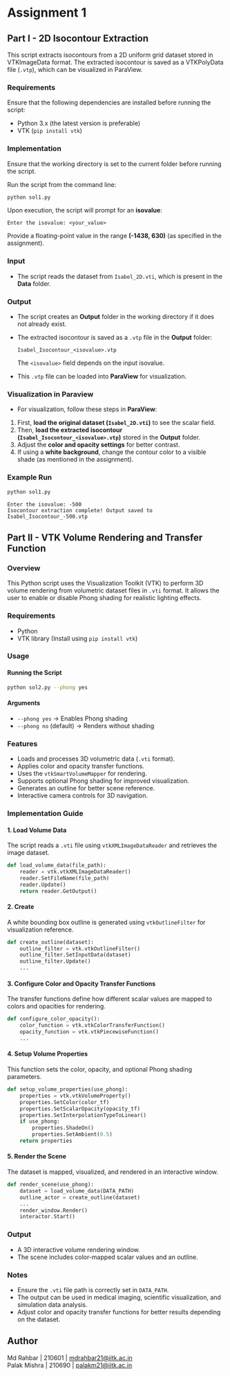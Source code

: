 # Assignment 1

## Part I - 2D Isocontour Extraction

This script extracts isocontours from a 2D uniform grid dataset stored in VTKImageData format. The extracted isocontour is saved as a VTKPolyData file (`.vtp`), which can be visualized in ParaView.

### Requirements

Ensure that the following dependencies are installed before running the script:

- Python 3.x (the latest version is preferable)
- VTK (`pip install vtk`)

### Implementation

Ensure that the working directory is set to the current folder before running the script.


Run the script from the command line:

```bash
python sol1.py
```

Upon execution, the script will prompt for an **isovalue**:

```plaintext
Enter the isovalue: <your_value>
```

Provide a floating-point value in the range **(-1438, 630)** (as specified in the assignment).

### Input

- The script reads the dataset from `Isabel_2D.vti`, which is present in the **Data** folder.

### Output

- The script creates an **Output** folder in the working directory if it does not already exist.
- The extracted isocontour is saved as a `.vtp` file in the **Output** folder:
  
  ```plaintext
  Isabel_Isocontour_<isovalue>.vtp
  ```
  
  The `<isovalue>` field depends on the input isovalue.
- This `.vtp` file can be loaded into **ParaView** for visualization.

### Visualization in Paraview

- For visualization, follow these steps in **ParaView**:

1. First, **load the original dataset (`Isabel_2D.vti`)** to see the scalar field.
2. Then, **load the extracted isocontour (`Isabel_Isocontour_<isovalue>.vtp`)** stored in the **Output** folder.
3. Adjust the **color and opacity settings** for better contrast.
4. If using a **white background**, change the contour color to a visible shade (as mentioned in the assignment).

### Example Run

```bash
python sol1.py
```

```plaintext
Enter the isovalue: -500
Isocontour extraction complete! Output saved to Isabel_Isocontour_-500.vtp
```

## Part II - VTK Volume Rendering and Transfer Function

### Overview

This Python script uses the Visualization Toolkit (VTK) to perform 3D volume rendering from volumetric dataset files in `.vti` format. It allows the user to enable or disable Phong shading for realistic lighting effects.

### Requirements

- Python
- VTK library (Install using `pip install vtk`)

### Usage

#### Running the Script

```sh
python sol2.py --phong yes
```

#### Arguments

- `--phong yes` → Enables Phong shading
- `--phong no` (default) → Renders without shading

### Features

- Loads and processes 3D volumetric data (`.vti` format).
- Applies color and opacity transfer functions.
- Uses the `vtkSmartVolumeMapper` for rendering.
- Supports optional Phong shading for improved visualization.
- Generates an outline for better scene reference.
- Interactive camera controls for 3D navigation.

### Implementation Guide

#### 1. Load Volume Data

The script reads a `.vti` file using `vtkXMLImageDataReader` and retrieves the image dataset.

```python
def load_volume_data(file_path):
    reader = vtk.vtkXMLImageDataReader()
    reader.SetFileName(file_path)
    reader.Update()
    return reader.GetOutput()
```

#### 2. Create 

A white bounding box outline is generated using `vtkOutlineFilter` for visualization reference.

```python
def create_outline(dataset):
    outline_filter = vtk.vtkOutlineFilter()
    outline_filter.SetInputData(dataset)
    outline_filter.Update()
    ...
```

#### 3. Configure Color and Opacity Transfer Functions

The transfer functions define how different scalar values are mapped to colors and opacities for rendering.

```python
def configure_color_opacity():
    color_function = vtk.vtkColorTransferFunction()
    opacity_function = vtk.vtkPiecewiseFunction()
    ...
```

#### 4. Setup Volume Properties

This function sets the color, opacity, and optional Phong shading parameters.

```python
def setup_volume_properties(use_phong):
    properties = vtk.vtkVolumeProperty()
    properties.SetColor(color_tf)
    properties.SetScalarOpacity(opacity_tf)
    properties.SetInterpolationTypeToLinear()
    if use_phong:
        properties.ShadeOn()
        properties.SetAmbient(0.5)
    return properties
```

#### 5. Render the Scene

The dataset is mapped, visualized, and rendered in an interactive window.

```python
def render_scene(use_phong):
    dataset = load_volume_data(DATA_PATH)
    outline_actor = create_outline(dataset)
    ...
    render_window.Render()
    interactor.Start()
```

### Output

- A 3D interactive volume rendering window.
- The scene includes color-mapped scalar values and an outline.

### Notes

- Ensure the `.vti` file path is correctly set in `DATA_PATH`.
- The output can be used in medical imaging, scientific visualization, and simulation data analysis.
- Adjust color and opacity transfer functions for better results depending on the dataset.


## Author

Md Rahbar | 210601 | mdrahbar21@iitk.ac.in <br/>
Palak Mishra | 210690 | palakm21@iitk.ac.in
